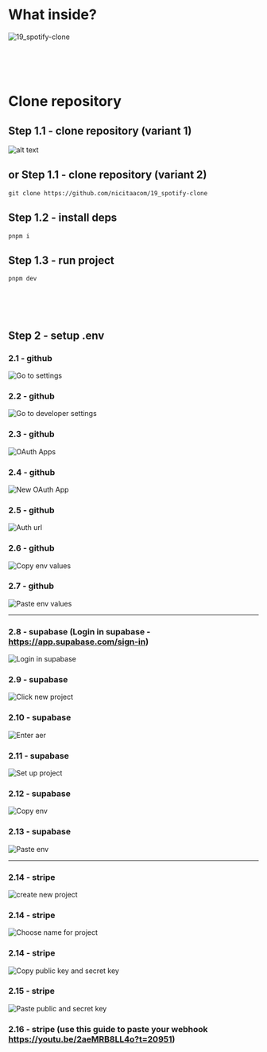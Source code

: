 # What inside?

![19_spotify-clone](https://i.imgur.com/YyqXl2t.png)

<br/>
<br/>
<br/>

# Clone repository

## Step 1.1 - clone repository (variant 1)

![alt text](https://i.imgur.com/9KSgjaN.png)

## or Step 1.1 - clone repository (variant 2)

```
git clone https://github.com/nicitaacom/19_spotify-clone
```

## Step 1.2 - install deps

```
pnpm i
```

## Step 1.3 - run project

```
pnpm dev
```

<br/>
<br/>
<br/>

## Step 2 - setup .env

### 2.1 - github

![Go to settings](https://i.imgur.com/vnG4aMh.png)

### 2.2 - github

![Go to developer settings](https://i.imgur.com/eodZM9p.png)

### 2.3 - github

![OAuth Apps](https://i.imgur.com/yjeGtKv.png)

### 2.4 - github

![New OAuth App](https://i.imgur.com/QXuo0kE.png)

### 2.5 - github

![Auth url](https://i.imgur.com/MKmuYnA.png)

### 2.6 - github

![Copy env values](https://i.imgur.com/SIkWyeE.png)

### 2.7 - github

![Paste env values](https://i.imgur.com/yoevhr7.png)

<hr/>

### 2.8 - supabase (Login in supabase - https://app.supabase.com/sign-in)

![Login in supabase](https://i.imgur.com/zxJFahy.png)

### 2.9 - supabase

![Click new project](https://i.imgur.com/9YZGJ8j.png)

### 2.10 - supabase

![Enter aer](https://i.imgur.com/zxJFahy.png)

### 2.11 - supabase

![Set up project](https://i.imgur.com/0xIb866.png)

### 2.12 - supabase

![Copy env](https://i.imgur.com/592li1Z.png)

### 2.13 - supabase

![Paste env](https://i.imgur.com/Qpvso8o.png)

<hr/>

### 2.14 - stripe

![create new project](https://i.imgur.com/q89qoOS.png)

### 2.14 - stripe

![Choose name for project](https://i.imgur.com/1A0I7t3.png)

### 2.14 - stripe

![Copy public key and secret key](https://i.imgur.com/JZsT4Na.png)

### 2.15 - stripe

![Paste public and secret key](https://i.imgur.com/Ja1Iwuo.png)

### 2.16 - stripe (use this guide to paste your webhook https://youtu.be/2aeMRB8LL4o?t=20951)

